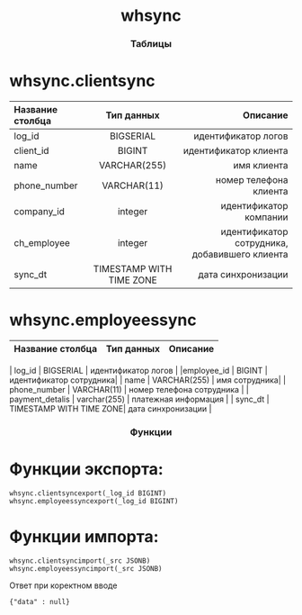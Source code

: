 <h1 align="center">whsync<a href="https://daniilshat.ru/" target="_blank"></a> 
<h3 align="center">Таблицы</h3>

  
# whsync.clientsync


| Название столбца | Тип данных |Описание  |
| :---         |     :---:      |          ---: |
| log_id |      BIGSERIAL   | идентификатор логов |
   | client_id |   BIGINT    |  идентификатор клиента|
   | name |        VARCHAR(255)  | имя клиента|
   | phone_number| VARCHAR(11) |  номер телефона клиента|
  |  company_id |  integer    | идентификатор компании|
   | ch_employee |integer    | идентификатор сотрудника, добавившего клиента|
   | sync_dt   |   TIMESTAMP WITH TIME ZONE| дата синхронизации|

  
# whsync.employeessync


| Название столбца | Тип данных |Описание  |
| :---         |     :---:      |          ---: |

   | log_id    |      BIGSERIAL  | идентификатор логов |
    |employee_id  |   BIGINT    |  идентификатор сотрудника|
   | name        |    VARCHAR(255)   | имя сотрудника|
   | phone_number  |  VARCHAR(11)    | номер телефона сотрудника |
   | payment_detalis | varchar(255)   | платежная информация |
   | sync_dt      |   TIMESTAMP WITH TIME ZONE| дата синхронизации |

<h3 align="center">Функции</h3>


# Функции экспорта: 
```
whsync.clientsyncexport(_log_id BIGINT)
whsync.employeessyncexport(_log_id BIGINT)
```
# Функции импорта:
```
whsync.clientsyncimport(_src JSONB)
whsync.employeessyncimport(_src JSONB)
```
Ответ при коректном вводе
```
{"data" : null}
```
